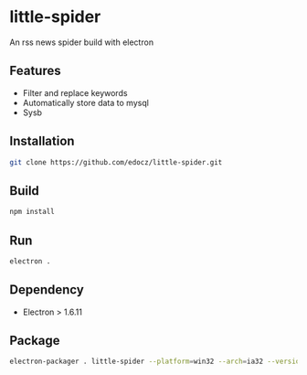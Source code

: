 little-spider
======
An rss news spider build with electron

## Features
- Filter and replace keywords
- Automatically store data to mysql
- Sysb

## Installation
```bash
git clone https://github.com/edocz/little-spider.git
```
## Build
```bash
npm install
```
## Run
```bash
electron .
```
## Dependency
- Electron > 1.6.11
## Package
```bash
electron-packager . little-spider --platform=win32 --arch=ia32 --version=1.6.11
```
